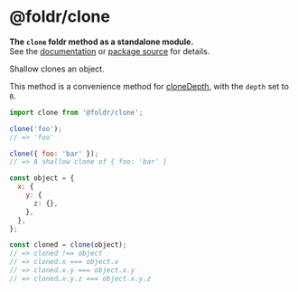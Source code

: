 # @foldr/clone

**The `clone` foldr method as a standalone module.**    
See the [documentation](http://foldr.com/0.0.0/clone) or [package source](https:/github.com/CloudVessel/foldr/blob/master/packages/categories/clone/src/index.js) for details.

Shallow clones an object.

This method is a convenience method for [cloneDepth](#clone-depth),
with the `depth` set to `0`.

```js
import clone from '@foldr/clone';

clone('foo');
// => 'foo'

clone({ foo: 'bar' });
// => A shallow clone of { foo: 'bar' }

const object = {
  x: {
    y: {
      z: {},
    },
  },
};

const cloned = clone(object);
// => cloned !== object
// => cloned.x === object.x
// => cloned.x.y === object.x.y
// => cloned.x.y.z === object.x.y.z
```
